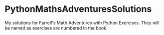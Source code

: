 # PythonMathsAdventuresSolutions
My solutions for Farrell's Math Adventures with Python Exercises.
They will be named as exercises are numbered in the book.
